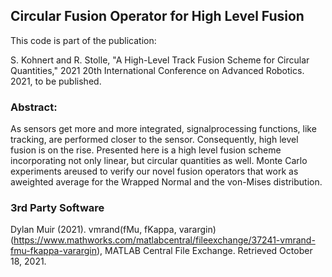 ## Circular Fusion Operator for High Level Fusion

This code is part of the publication:

S. Kohnert and R. Stolle, "A High-Level Track Fusion Scheme for Circular Quantities," 2021 20th International Conference on Advanced Robotics. 2021, to be published.

### Abstract:
As sensors get more and more integrated, signalprocessing functions, 
like tracking, are performed closer to the sensor. Consequently, high level 
fusion is on the rise. Presented here is a high level fusion scheme incorporating 
not only linear, but circular quantities as well. Monte Carlo experiments areused 
to verify our novel fusion operators that work as aweighted average for 
the Wrapped Normal and the von-Mises distribution.


### 3rd Party Software
Dylan Muir (2021). vmrand(fMu, fKappa, varargin) (https://www.mathworks.com/matlabcentral/fileexchange/37241-vmrand-fmu-fkappa-varargin), MATLAB Central File Exchange. Retrieved October 18, 2021. 
